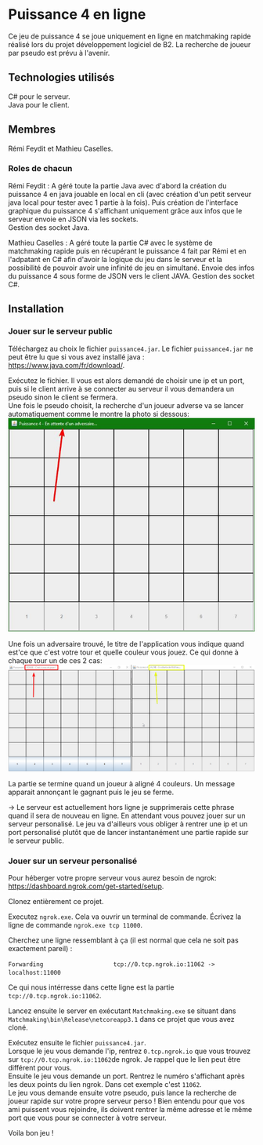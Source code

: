 # Puissance 4 en ligne

Ce jeu de puissance 4 se joue uniquement en ligne en matchmaking rapide réalisé lors du projet développement logiciel de B2.
La recherche de joueur par pseudo est prévu à l'avenir.

## Technologies utilisés

C# pour le serveur.  
Java pour le client.

## Membres
Rémi Feydit et Mathieu Caselles.

### Roles de chacun

Rémi Feydit : A géré toute la partie Java avec d'abord la création du puissance 4 en java jouable en local en cli (avec création d'un petit serveur java local pour tester avec 1 partie à la fois). Puis création de l'interface graphique du puissance 4 s'affichant uniquement grâce aux infos que le serveur envoie en JSON via les sockets.  
Gestion des socket Java.

Mathieu Caselles : A géré toute la partie C# avec le système de matchmaking rapide puis en récupérant le puissance 4 fait par Rémi et en l'adpatant en C# afin d'avoir la logique du jeu dans le serveur et la possibilité de pouvoir avoir une infinité de jeu en simultané.
Envoie des infos du puissance 4 sous forme de JSON vers le client JAVA.
Gestion des socket C#.

## Installation

### Jouer sur le serveur public

Téléchargez au choix le fichier `puissance4.jar`.
Le fichier `puissance4.jar` ne peut être lu que si vous avez installé java : https://www.java.com/fr/download/.

Exécutez le fichier. Il vous est alors demandé de choisir une ip et un port, puis si le client arrive à se connecter au serveur il vous demandera un pseudo sinon le client se fermera.  
Une fois le pseudo choisit, la recherche d'un joueur adverse va se lancer automatiquement comme le montre la photo si dessous:  
![100% center](screenDoc/rechercheAdversaire.jpg)

Une fois un adversaire trouvé, le titre de l'application vous indique quand est'ce que c'est votre tour et quelle couleur vous jouez. Ce qui donne à chaque tour un de ces 2 cas:  
![100% center](screenDoc/jeuxEnCours.jpg)

La partie se termine quand un joueur à aligné 4 couleurs. Un message apparait annonçant le gagnant puis le jeu se ferme.

-> Le serveur est actuellement hors ligne je supprimerais cette phrase quand il sera de nouveau en ligne. En attendant vous pouvez jouer sur un serveur personalisé. Le jeu va d'ailleurs vous obliger à rentrer une ip et un port personalisé plutôt que de lancer instantanément une partie rapide sur le serveur public.

### Jouer sur un serveur personalisé

Pour héberger votre propre serveur vous aurez besoin de ngrok: https://dashboard.ngrok.com/get-started/setup.

Clonez entièrement ce projet.

Executez `ngrok.exe`. Cela va ouvrir un terminal de commande. Écrivez la ligne de commande `ngrok.exe tcp 11000`.

Cherchez une ligne ressemblant à ça (il est normal que cela ne soit pas exactement pareil) : 

`Forwarding                    tcp://0.tcp.ngrok.io:11062 -> localhost:11000 `

Ce qui nous intérresse dans cette ligne est la partie `tcp://0.tcp.ngrok.io:11062`.

Lancez ensuite le server en exécutant `Matchmaking.exe` se situant dans `Matchmaking\bin\Release\netcoreapp3.1` dans ce projet que vous avez cloné.

Exécutez ensuite le fichier `puissance4.jar`.  
Lorsque le jeu vous demande l'ip, rentrez `0.tcp.ngrok.io` que vous trouvez sur `tcp://0.tcp.ngrok.io:11062`de ngrok. Je rappel que le lien peut être différent pour vous.  
Ensuite le jeu vous demande un port. Rentrez le numéro s'affichant après les deux points du lien ngrok. Dans cet exemple c'est `11062`.  
Le jeu vous demande ensuite votre pseudo, puis lance la recherche de joueur rapide sur votre propre serveur perso ! 
Bien entendu pour que vos ami puissent vous rejoindre, ils doivent rentrer la même adresse et le même port que vous pour se connecter à votre serveur.  

Voila bon jeu ! 

